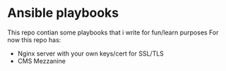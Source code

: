 # Ansible playbooks
This repo contian some playbooks that i write for fun/learn purposes
For now this repo has:
* Nginx server with your own keys/cert for SSL/TLS
* CMS Mezzanine
